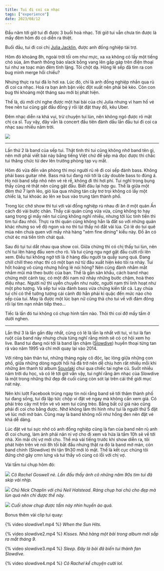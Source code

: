 ```yaml
---
title: Tui đi coi ca nhạc
tags: ["experience"]
date: 2023/08/12
---
```


Đầu năm tới giờ tui đi được 3 buổi hoà nhạc. Tới giờ tui vẫn chưa tin được là mấy đêm hôm đó có diễn ra thiệt.

<!-- more -->

Buổi đầu, tui đi coi chị [Julia Jacklin][1], được anh đồng nghiệp tài trợ.

Hôm đó khoảng 8h, ngoài trời tối om như mực, xa xa không có lấy một tiếng chó sủa, âm thanh thông báo slack bỗng vang lên gấp gáp trên điện thoại tui như xe toạc màn đêm tĩnh lặng. Tôi chột dạ. Hông lẽ sếp đã tìm ra con bug mình merge hồi chiều?

Nhưng thực ra tui đã lo hơi xa. Lúc đó, chỉ là anh đồng nghiệp nhắn qua rủ đi coi ca nhạc. Hoá ra bạn ảnh bận việc đột xuất nên phải bẻ kèo. Còn con bug thì khoảng một tháng sau mới bị phát hiện.

Thế là, dù mới chỉ nghe được một hai bài của chị Julia nhưng vì ham hố vé free nên tui cũng gật đầu đồng ý rồi lật đật thay đồ, kêu Uber.

Đêm nhạc diễn ra khá vui, trừ chuyện tui lùn, nên không ngó được rõ mặt chị ca sĩ. Tuy vậy, đây vẫn là concert đầu tiên đánh dấu lần đầu tui đi coi ca nhạc sau nhiều năm trời.

![](juliajacklin.jpg)

---

Lần thứ 2 là band của sếp tui. Thật tình thì tui cũng không nhớ band tên gì, nên mới phải viết bài này bằng tiếng Việt chứ để sếp mà đọc được thì chắc tui thăng chức từ dev lên trưởng phòng tạp vụ mất.

Hôm đó vừa đến văn phòng thì mọi người rủ rê đi coi sếp đánh bass. Không phải bass guitar nhé. Bass mà tui đang nói tới là cây double bass to đùng á. Họ nói band sếp nhỏ nên vé rẻ rề, không đi thì hơi phí. Tui nghĩ trong bụng thấy cũng rẻ thật nên cũng gật đầu. Biết đâu lại hợp gu. Thế là giữa một đêm thứ 7 lạnh lẽo, gió lùa qua những tán cây trơ trọi không có lấy một chiếc lá, tui khoác áo lên xe bus vào trung tâm thành phố.

Trong lúc chờ show thì tui với vài đồng nghiệp rủ nhau đi ăn ở một quán Ấn cách đó vài bước chân. Thấy cái quán cũng vừa vừa, cũng không to hay sang trọng gì mấy nên tui cũng không nghĩ nhiều, nhưng tới lúc tính tiền thì tim tui đau nhói. Thực ra thì quán cũng không hẳn là đắt so với những quán khác nhưng so về độ ngon và no thì tui thấy nó đắt vãi lúa. Có lẽ do tui quê mùa nên chưa quen với mấy nhà hàng "xém fine dining" kiểu này. Đồ ăn có chút éc mà tiền tính chát quá.

Sau đó tụi tui dắt nhau qua show coi. Giữa chừng thì có chị thấy tui lùn, nên chỉ tui lên hàng đầu xem cho rõ. Và tui cũng ngu ngơ gật đầu cười rồi lên xem. Điều tui không ngờ tới là ở hàng đầu người ta quẩy sung quá. Đang chill chill theo nhạc thì có một bạn nữ từ đâu xuất hiện kéo tôi ra nhảy. Tui hốt hoảng vô cùng nhưng hổng lẽ nói hông? Nên cũng đành nhắm mắt nhắm mũi mà theo bước của bạn. Thế là gần sân khấu, cách band nhạc chừng một cánh tay, có một đôi nam nữ nhảy những bước chậm, hoà theo điệu nhạc. Người nữ thì uyển chuyển như nước, người nam thì linh hoạt như một pho tượng. Và sếp tui vừa đánh bass vừa chứng kiến tất cả. Lạy chúa tui chỉ có thể tưởng tượng cái cảnh đó hẳn phải kì quặc đến mức nào cho sếp của tui. May là được một lúc bạn nữ cũng thả cho tui về với đám đông rồi lại tìm nạn nhân tiếp theo…

Tiếc là lần đó tui không có chụp hình tấm nào. Thôi thì coi đỡ mấy tấm ở dưới nghen.

---

Lần thứ 3 là lần gần đây nhất, cũng có lẽ là lần lạ nhất với tui, vì tui là fan ruột của band này nhưng chưa từng nghĩ rằng mình sẽ có cơ hội xem họ live. Band tui đang nói tới là band lặn chậm ([Slowdive][2]) huyền thoại từng tan rã vào năm 1995 và chỉ mới quay lại vào 2014.

Với riêng bản thân tui, những tháng ngày cô độc, lạc lõng giữa những con phố, giữa những dòng người hối hả đã trở nên dễ chịu hơn rất nhiều mỗi khi những âm thanh từ album [Souvlaki][3] chui qua chiếc tai nghe cũ. Suốt nhiều năm trời du học, và có lẽ tới giờ vẫn vậy, tui nghĩ rằng âm nhạc của Slowdive là một trong những thứ đẹp đẽ cuối cùng còn sót lại trên cái thế giới mục nát này.

Nên khi lướt Facebook trúng ngay tin nói rằng band sẽ tới thăm thành phố tui đang sống, tui đã lập tức chộp ví đặt vé ngay mà không cần xem giá. Có phải trèo cây mít trốn vé vô xem tui cũng trèo. Bằng bất cứ giá nào cũng phải đi coi cho bằng được. Nhớ không lầm thì hình như tui là người thứ 5 đặt vé lúc mới mở bán. Cũng may là band không nổi như hồng đen nên đặt vé khá dễ dàng.

Lúc đặt vé tui sực nhớ có anh đồng nghiệp cũng là fan của band nên rủ anh đi coi chung, làm ảnh phải năn nỉ vợ cho đi xem và hứa là tầm 10h sẽ về tới nhà. Xin mãi chị vợ mới cho. Thế mà vài tiếng trước khi show diễn ra, tôi phát hiện trên vé nói 8h tối bắt đầu nhưng thật ra đó là band mở màn, còn band chính (Slowdive) thì tận 9h30 mới ló mặt. Thế là kết cục chúng tôi đứng chờ gãy cmn lưng và tui thấy vô cùng có lỗi với chị vợ.

Vài tấm tui chụp hôm đó:

![](slowdive1.jpg)
*Cô Rachel Goswell nè. Lần đầu thấy ảnh cô những năm 90s tim tui đã skip vài nhịp.*
<br>

![](slowdive2.jpg)
*Chú Nick Chaplin với chú Neil Halstead. Ráng chụp hai chú cho đẹp mà lùn quá nên chỉ được thế này.*
<br>

![](slowdive3.jpg)
*Cuối show chụp được tấm này nhìn huyền ảo quá.*
<br>

Bonus thêm vài clip tui quay:

{% video slowdive1.mp4 %}
*When the Sun Hits.*

{% video slowdive2.mp4 %}
*Kisses. Nhá hàng một bài trong album mới sắp ra mắt tháng 9.*

{% video slowdive3.mp4 %}
*Sleep. Đây là bài đã biến tui thành fan Slowdive.*

{% video slowdive4.mp4 %}
*Cô Rachel kể chuyện cười lol.*

[1]: https://open.spotify.com/artist/12fRkVfO2fUsz1QHgDAG3g?si=b60bb3c1f28e43ac
[2]: https://open.spotify.com/artist/72X6FHxaShda0XeQw3vbeF?si=a9af3f09231a41fc
[3]: https://open.spotify.com/album/53eHm1f3sFiSzWMaKOl98Z?si=4fe2eaf103f34d43
